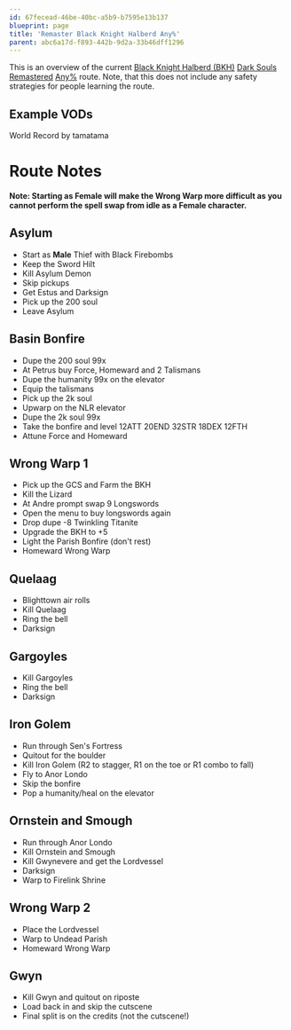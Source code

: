 ```yaml
---
id: 67fecead-46be-40bc-a5b9-b7595e13b137
blueprint: page
title: 'Remaster Black Knight Halberd Any%'
parent: abc6a17d-f893-442b-9d2a-33b46dff1296
---
```

This is an overview of the current [Black Knight Halberd (BKH)](//darksouls.wikidot.com/black-knight-halberd) [Dark Souls Remastered](/ds1remaster) [Any%](/ds1remaster/any) route. Note, that this does not include any safety strategies for people learning the route.

## Example VODs

World Record by tamatama

# Route Notes

**Note: Starting as Female will make the Wrong Warp more difficult as you cannot perform the spell swap from idle as a Female character.**

## Asylum

- Start as **Male** Thief with Black Firebombs
- Keep the Sword Hilt
- Kill Asylum Demon
- Skip pickups
- Get Estus and Darksign
- Pick up the 200 soul
- Leave Asylum

## Basin Bonfire

- Dupe the 200 soul 99x
- At Petrus buy Force, Homeward and 2 Talismans
- Dupe the humanity 99x on the elevator
- Equip the talismans
- Pick up the 2k soul
- Upwarp on the NLR elevator
- Dupe the 2k soul 99x
- Take the bonfire and level 12ATT 20END 32STR 18DEX 12FTH
- Attune Force and Homeward

## Wrong Warp 1

- Pick up the GCS and Farm the BKH
- Kill the Lizard
- At Andre prompt swap 9 Longswords
- Open the menu to buy longswords again
- Drop dupe -8 Twinkling Titanite
- Upgrade the BKH to +5
- Light the Parish Bonfire (don't rest)
- Homeward Wrong Warp

## Quelaag

- Blighttown air rolls
- Kill Quelaag
- Ring the bell
- Darksign

## Gargoyles

- Kill Gargoyles
- Ring the bell
- Darksign

## Iron Golem

- Run through Sen's Fortress
- Quitout for the boulder
- Kill Iron Golem (R2 to stagger, R1 on the toe or R1 combo to fall)
- Fly to Anor Londo
- Skip the bonfire
- Pop a humanity/heal on the elevator

## Ornstein and Smough

- Run through Anor Londo
- Kill Ornstein and Smough
- Kill Gwynevere and get the Lordvessel
- Darksign
- Warp to Firelink Shrine

## Wrong Warp 2

- Place the Lordvessel
- Warp to Undead Parish
- Homeward Wrong Warp

## Gwyn

- Kill Gwyn and quitout on riposte
- Load back in and skip the cutscene
- Final split is on the credits (not the cutscene!)
